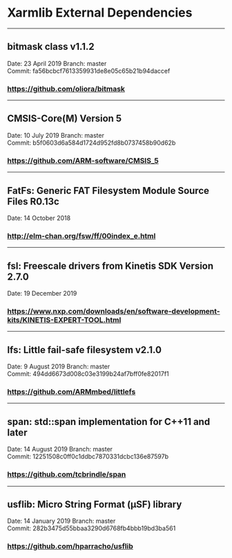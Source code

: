 # Xarmlib External Dependencies

---
## bitmask class v1.1.2
Date: 23 April 2019
Branch: master  
Commit: fa56bcbcf7613359931de8e05c65b21b94daccef
### https://github.com/oliora/bitmask

---
## CMSIS-Core(M) Version 5
Date: 10 July 2019
Branch: master  
Commit: b5f0603d6a584d1724d952fd8b0737458b90d62b
### https://github.com/ARM-software/CMSIS_5

---
## FatFs: Generic FAT Filesystem Module Source Files R0.13c
Date: 14 October 2018
### http://elm-chan.org/fsw/ff/00index_e.html

---
## fsl: Freescale drivers from Kinetis SDK Version 2.7.0
Date: 19 December 2019
### https://www.nxp.com/downloads/en/software-development-kits/KINETIS-EXPERT-TOOL.html

---
## lfs: Little fail-safe filesystem v2.1.0
Date: 9 August 2019
Branch: master  
Commit: 494dd6673d008c03e3199b24af7bff0fe82017f1
### https://github.com/ARMmbed/littlefs

---
## span: std::span implementation for C++11 and later
Date: 14 August 2019
Branch: master  
Commit: 12251508c0ff0c1ddbc7870331dcbc136e87597b
### https://github.com/tcbrindle/span

---
## usflib: Micro String Format (μSF) library
Date: 14 January 2019
Branch: master  
Commit: 282b3475d55bbaa3290d6768fb4bbb19bd3ba561
### https://github.com/hparracho/usflib